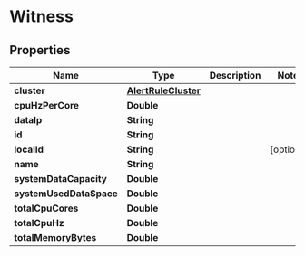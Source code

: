 

# Witness


## Properties

Name | Type | Description | Notes
------------ | ------------- | ------------- | -------------
**cluster** | [**AlertRuleCluster**](AlertRuleCluster.md) |  | 
**cpuHzPerCore** | **Double** |  | 
**dataIp** | **String** |  | 
**id** | **String** |  | 
**localId** | **String** |  |  [optional]
**name** | **String** |  | 
**systemDataCapacity** | **Double** |  | 
**systemUsedDataSpace** | **Double** |  | 
**totalCpuCores** | **Double** |  | 
**totalCpuHz** | **Double** |  | 
**totalMemoryBytes** | **Double** |  | 



